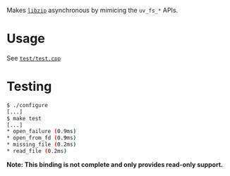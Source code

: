 Makes [`libzip`](http://www.nih.at/libzip/) asynchronous by mimicing the `uv_fs_*` APIs.

# Usage

See [`test/test.cpp`](test/test.cpp)

# Testing

```bash
$ ./configure
[...]
$ make test
[...]
* open_failure (0.9ms)
* open_from_fd (0.9ms)
* missing_file (0.2ms)
* read_file (0.2ms)
```

**Note: This binding is not complete and only provides read-only support.**
